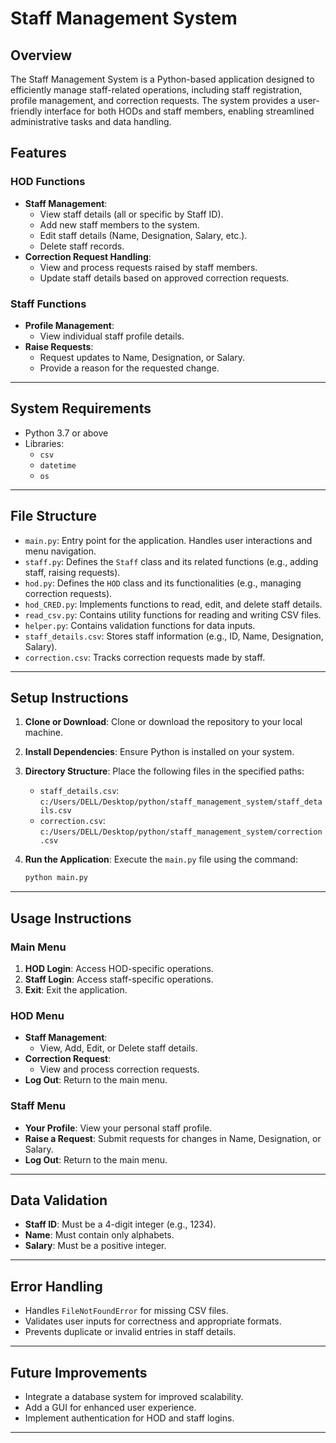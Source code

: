 # Staff Management System

## Overview
The Staff Management System is a Python-based application designed to efficiently manage staff-related operations, including staff registration, profile management, and correction requests. The system provides a user-friendly interface for both HODs and staff members, enabling streamlined administrative tasks and data handling.

## Features

### HOD Functions
- **Staff Management**:
  - View staff details (all or specific by Staff ID).
  - Add new staff members to the system.
  - Edit staff details (Name, Designation, Salary, etc.).
  - Delete staff records.
- **Correction Request Handling**:
  - View and process requests raised by staff members.
  - Update staff details based on approved correction requests.

### Staff Functions
- **Profile Management**:
  - View individual staff profile details.
- **Raise Requests**:
  - Request updates to Name, Designation, or Salary.
  - Provide a reason for the requested change.

--- 

## System Requirements
- Python 3.7 or above
- Libraries:
  - `csv`
  - `datetime`
  - `os`

---

## File Structure
- `main.py`: Entry point for the application. Handles user interactions and menu navigation.
- `staff.py`: Defines the `Staff` class and its related functions (e.g., adding staff, raising requests).
- `hod.py`: Defines the `HOD` class and its functionalities (e.g., managing correction requests).
- `hod_CRED.py`: Implements functions to read, edit, and delete staff details.
- `read_csv.py`: Contains utility functions for reading and writing CSV files.
- `helper.py`: Contains validation functions for data inputs.
- `staff_details.csv`: Stores staff information (e.g., ID, Name, Designation, Salary).
- `correction.csv`: Tracks correction requests made by staff.

---

## Setup Instructions

1. **Clone or Download**:
   Clone or download the repository to your local machine.

2. **Install Dependencies**:
   Ensure Python is installed on your system.

3. **Directory Structure**:
   Place the following files in the specified paths:
   - `staff_details.csv`: `c:/Users/DELL/Desktop/python/staff_management_system/staff_details.csv`
   - `correction.csv`: `c:/Users/DELL/Desktop/python/staff_management_system/correction.csv`

4. **Run the Application**:
   Execute the `main.py` file using the command:
   ```bash
   python main.py
   ```

---

## Usage Instructions

### Main Menu
1. **HOD Login**: Access HOD-specific operations.
2. **Staff Login**: Access staff-specific operations.
3. **Exit**: Exit the application.

### HOD Menu
- **Staff Management**:
  - View, Add, Edit, or Delete staff details.
- **Correction Request**:
  - View and process correction requests.
- **Log Out**: Return to the main menu.

### Staff Menu
- **Your Profile**: View your personal staff profile.
- **Raise a Request**: Submit requests for changes in Name, Designation, or Salary.
- **Log Out**: Return to the main menu.

---

## Data Validation
- **Staff ID**: Must be a 4-digit integer (e.g., 1234).
- **Name**: Must contain only alphabets.
- **Salary**: Must be a positive integer.

---

## Error Handling
- Handles `FileNotFoundError` for missing CSV files.
- Validates user inputs for correctness and appropriate formats.
- Prevents duplicate or invalid entries in staff details.

---
## Future Improvements
- Integrate a database system for improved scalability.
- Add a GUI for enhanced user experience.
- Implement authentication for HOD and staff logins.

---